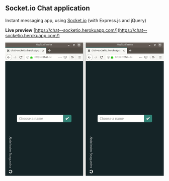 ## Socket.io Chat application

Instant messaging app, using [Socket.io](https://socket.io/) (with Express.js and jQuery)

**Live preview** [https://chat--socketio.herokuapp.com/](https://chat--socketio.herokuapp.com/)

![gif preview](./chat-app.gif)
